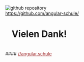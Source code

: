 ![github repository](img/logos/github-logo.jpg) <!-- .element: style="margin-bottom: -100px;" --><br>
<a style="color: black; font-weight: bold;" href="https://github.com/angular-schule/">
    https://github.com/angular-schule/<br>
</a>




<!--<a href="https://angular-buch.com" target="_blank">
    <img style="margin-top: -100px;" src="img/angular-buch-cover.png" width="350" alt="Buch Cover" />
</a>-->


# &nbsp;&nbsp; Vielen Dank! <i class="ion ion-happy-outline" style="font-size:1.5em;"></i>
<br>
#### <a href="//angular.schule" style="color:#a1292b;text-decoration:underline;">//angular.schule<br><i class="fa fa-hand-pointer-o" style="margin-left:150px"></i></a>
